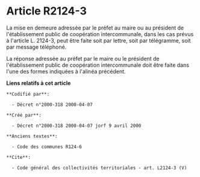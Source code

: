 # Article R2124-3

La mise en demeure adressée par le préfet au maire ou au président de l'établissement public de coopération intercommunale,
dans les cas prévus à l'article L. 2124-3, peut être faite soit par lettre, soit par télégramme, soit par message téléphoné.

La réponse adressée au préfet par le maire ou le président de l'établissement public de coopération intercommunale doit être
faite dans l'une des formes indiquées à l'alinéa précédent.

**Liens relatifs à cet article**

	**Codifié par**:

	  - Décret n°2000-318 2000-04-07

	**Créé par**:

	  - Décret n°2000-318 2000-04-07 jorf 9 avril 2000

	**Anciens textes**:

	  - Code des communes R124-6

	**Cite**:

	  - Code général des collectivités territoriales - art. L2124-3 (V)
